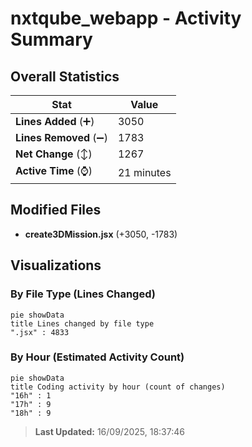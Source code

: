 # nxtqube_webapp - Activity Summary 

## Overall Statistics

| Stat                   | Value                                                             |
| ---------------------- | ----------------------------------------------------------------- |
| **Lines Added** (➕)   | 3050                                          |
| **Lines Removed** (➖) | 1783                                        |
| **Net Change** (↕)    | 1267                |
| **Active Time** (⌚)   | 21 minutes |


## Modified Files
- **create3DMission.jsx** (+3050, -1783)

## Visualizations

### By File Type (Lines Changed)

```mermaid
pie showData
title Lines changed by file type
".jsx" : 4833
```

### By Hour (Estimated Activity Count)

```mermaid
pie showData
title Coding activity by hour (count of changes)
"16h" : 1
"17h" : 9
"18h" : 9
```


> **Last Updated:** 16/09/2025, 18:37:46